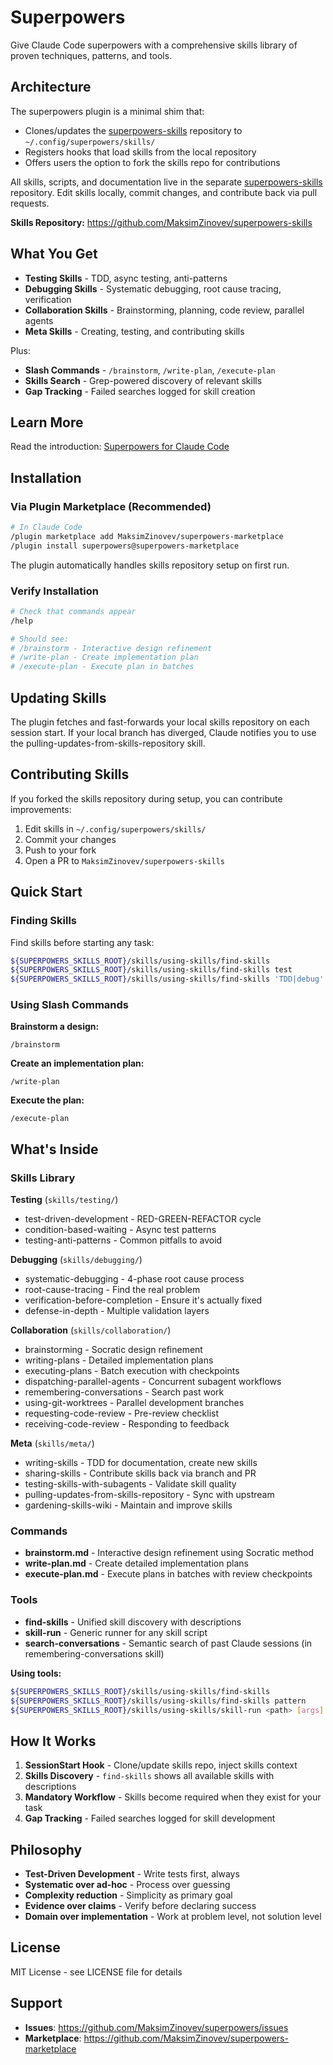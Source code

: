 # Superpowers

Give Claude Code superpowers with a comprehensive skills library of proven techniques, patterns, and tools.

## Architecture

The superpowers plugin is a minimal shim that:

- Clones/updates the [superpowers-skills](https://github.com/MaksimZinovev/superpowers-skills) repository to `~/.config/superpowers/skills/`
- Registers hooks that load skills from the local repository
- Offers users the option to fork the skills repo for contributions

All skills, scripts, and documentation live in the separate [superpowers-skills](https://github.com/MaksimZinovev/superpowers-skills) repository. Edit skills locally, commit changes, and contribute back via pull requests.

**Skills Repository:** https://github.com/MaksimZinovev/superpowers-skills

## What You Get

- **Testing Skills** - TDD, async testing, anti-patterns
- **Debugging Skills** - Systematic debugging, root cause tracing, verification
- **Collaboration Skills** - Brainstorming, planning, code review, parallel agents
- **Meta Skills** - Creating, testing, and contributing skills

Plus:

- **Slash Commands** - `/brainstorm`, `/write-plan`, `/execute-plan`
- **Skills Search** - Grep-powered discovery of relevant skills
- **Gap Tracking** - Failed searches logged for skill creation

## Learn More

Read the introduction: [Superpowers for Claude Code](https://blog.fsck.com/2025/10/09/superpowers/)

## Installation

### Via Plugin Marketplace (Recommended)

```bash
# In Claude Code
/plugin marketplace add MaksimZinovev/superpowers-marketplace
/plugin install superpowers@superpowers-marketplace
```

The plugin automatically handles skills repository setup on first run.

### Verify Installation

```bash
# Check that commands appear
/help

# Should see:
# /brainstorm - Interactive design refinement
# /write-plan - Create implementation plan
# /execute-plan - Execute plan in batches
```

## Updating Skills

The plugin fetches and fast-forwards your local skills repository on each session start. If your local branch has diverged, Claude notifies you to use the pulling-updates-from-skills-repository skill.

## Contributing Skills

If you forked the skills repository during setup, you can contribute improvements:

1. Edit skills in `~/.config/superpowers/skills/`
2. Commit your changes
3. Push to your fork
4. Open a PR to `MaksimZinovev/superpowers-skills`

## Quick Start

### Finding Skills

Find skills before starting any task:

```bash
${SUPERPOWERS_SKILLS_ROOT}/skills/using-skills/find-skills              # All skills with descriptions
${SUPERPOWERS_SKILLS_ROOT}/skills/using-skills/find-skills test         # Filter by pattern
${SUPERPOWERS_SKILLS_ROOT}/skills/using-skills/find-skills 'TDD|debug'  # Regex pattern
```

### Using Slash Commands

**Brainstorm a design:**

```
/brainstorm
```

**Create an implementation plan:**

```
/write-plan
```

**Execute the plan:**

```
/execute-plan
```

## What's Inside

### Skills Library

**Testing** (`skills/testing/`)

- test-driven-development - RED-GREEN-REFACTOR cycle
- condition-based-waiting - Async test patterns
- testing-anti-patterns - Common pitfalls to avoid

**Debugging** (`skills/debugging/`)

- systematic-debugging - 4-phase root cause process
- root-cause-tracing - Find the real problem
- verification-before-completion - Ensure it's actually fixed
- defense-in-depth - Multiple validation layers

**Collaboration** (`skills/collaboration/`)

- brainstorming - Socratic design refinement
- writing-plans - Detailed implementation plans
- executing-plans - Batch execution with checkpoints
- dispatching-parallel-agents - Concurrent subagent workflows
- remembering-conversations - Search past work
- using-git-worktrees - Parallel development branches
- requesting-code-review - Pre-review checklist
- receiving-code-review - Responding to feedback

**Meta** (`skills/meta/`)

- writing-skills - TDD for documentation, create new skills
- sharing-skills - Contribute skills back via branch and PR
- testing-skills-with-subagents - Validate skill quality
- pulling-updates-from-skills-repository - Sync with upstream
- gardening-skills-wiki - Maintain and improve skills

### Commands

- **brainstorm.md** - Interactive design refinement using Socratic method
- **write-plan.md** - Create detailed implementation plans
- **execute-plan.md** - Execute plans in batches with review checkpoints

### Tools

- **find-skills** - Unified skill discovery with descriptions
- **skill-run** - Generic runner for any skill script
- **search-conversations** - Semantic search of past Claude sessions (in remembering-conversations skill)

**Using tools:**

```bash
${SUPERPOWERS_SKILLS_ROOT}/skills/using-skills/find-skills              # Show all skills
${SUPERPOWERS_SKILLS_ROOT}/skills/using-skills/find-skills pattern      # Search skills
${SUPERPOWERS_SKILLS_ROOT}/skills/using-skills/skill-run <path> [args]  # Run any skill script
```

## How It Works

1. **SessionStart Hook** - Clone/update skills repo, inject skills context
2. **Skills Discovery** - `find-skills` shows all available skills with descriptions
3. **Mandatory Workflow** - Skills become required when they exist for your task
4. **Gap Tracking** - Failed searches logged for skill development

## Philosophy

- **Test-Driven Development** - Write tests first, always
- **Systematic over ad-hoc** - Process over guessing
- **Complexity reduction** - Simplicity as primary goal
- **Evidence over claims** - Verify before declaring success
- **Domain over implementation** - Work at problem level, not solution level

## License

MIT License - see LICENSE file for details

## Support

- **Issues**: https://github.com/MaksimZinovev/superpowers/issues
- **Marketplace**: https://github.com/MaksimZinovev/superpowers-marketplace
